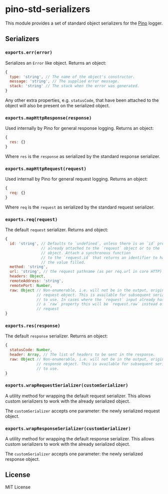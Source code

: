 # pino-std-serializers

This module provides a set of standard object serializers for the
[Pino](https://getpino.io) logger.

## Serializers

### `exports.err(error)`
Serializes an `Error` like object. Returns an object:

```js
{
  type: 'string', // The name of the object's constructor.
  message: 'string', // The supplied error message.
  stack: 'string' // The stack when the error was generated.
}
```

Any other extra properties, e.g. `statusCode`, that have been attached to the
object will also be present on the serialized object.

### `exports.mapHttpResponse(response)`
Used internally by Pino for general response logging. Returns an object:

```js
{
  res: {}
}
```

Where `res` is the `response` as serialized by the standard response serializer.

### `exports.mapHttpRequest(request)`
Used internall by Pino for general request logging. Returns an object:

```js
{
  req: {}
}
```

Where `req` is the `request` as serialized by the standard request serializer.

### `exports.req(request)`
The default `request` serializer. Returns and object:

```js
{
  id: 'string', // Defaults to `undefined`, unless there is an `id` property 
                // already attached to the `request` object or to the `request.info`
                // object. Attach a synchronous function
                // to the `request.id` that returns an identifier to have
                // the value filled.
  method: 'string',
  url: 'string', // the request pathname (as per req.url in core HTTP)
  headers: Object,
  remoteAddress: 'string',
  remotePort: Number,
  raw: Object // Non-enumerable, i.e. will not be in the output, original
              // request object. This is available for subsequent serializers
              // to use. In cases where the `request` input already has 
              // a `raw` property this will be `request.raw` instead of the original 
              // request 
}
```

### `exports.res(response)`
The default `response` serializer. Returns an object:

```js
{
  statusCode: Number,
  header: Array, // The list of headers to be sent in the response.
  raw: Object // Non-enumerable, i.e. will not be in the output, original
              // response object. This is available for subsequent serializers
              // to use.
}
```

### `exports.wrapRequestSerializer(customSerializer)`
A utility method for wrapping the default request serializer. This allows
custom serializers to work with the already serialized object.

The `customSerializer` accepts one parameter: the newly serialized request
object.

### `exports.wrapResponseSerializer(customSerializer)`
A utility method for wrapping the default response serializer. This allows
custom serializers to work with the already serialized object.

The `customSerializer` accepts one parameter: the newly serialized response
object.

## License

MIT License
